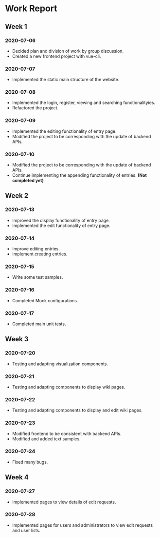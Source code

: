 # Work Report

## Week 1

### 2020-07-06

* Decided plan and division of work by group discussion.
* Created a new frontend project with vue-cli.

### 2020-07-07

* Implemented the static main structure of the website.

### 2020-07-08

* Implemented the login, register, viewing and searching functionalityies.
* Refactored the project.

### 2020-07-09

* Implemented the editing functionality of entry page.
* Modified the project to be corresponding with the update of backend APIs.

### 2020-07-10

* Modified the project to be corresponding with the update of backend APIs.
* Continue implementing the appending functionality of entries. **(Not completed yet)**

## Week 2

### 2020-07-13

* Improved the display functionality of entry page.
* Implemented the edit functionality of entry page.

### 2020-07-14

* Improve editing entries.
* Implement creating entries.

### 2020-07-15

* Write some test samples.

### 2020-07-16

* Completed Mock configurations.

### 2020-07-17

* Completed main unit tests.

## Week 3

### 2020-07-20

* Testing and adapting visualization components.

### 2020-07-21

* Testing and adapting components to display wiki pages.

### 2020-07-22

* Testing and adapting components to display and edit wiki pages.

### 2020-07-23

* Modified frontend to be consistent with backend APIs.
* Modified and added text samples.

### 2020-07-24

* Fixed many bugs.

## Week 4

### 2020-07-27

* Implemented pages to view details of edit requests.

### 2020-07-28

* Implemented pages for users and administrators to view edit requests and user lists.
